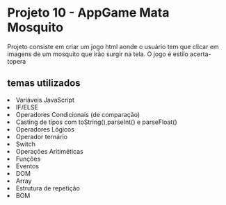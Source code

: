 # Projeto 10 - AppGame Mata Mosquito
Projeto consiste em criar um jogo html aonde o usuário tem que clicar em imagens de um mosquito que irão surgir na tela. O jogo é estilo acerta-topera

## temas utilizados
<li>Variáveis JavaScript</li>
<li>IF/ELSE</li>
<li>Operadores Condicionais (de comparação)</li>
<li>Casting de tipos com toString(),parseInt() e parseFloat()</li>
<li>Operadores Lógicos</li>
<li>Operador ternário</li>
<li>Switch</li>
<li>Operações Aritiméticas</li>
<li>Funções</li>
<li>Eventos</li>
<li>DOM</li>
<li>Array</li>
<li>Estrutura de repetição</li>
<li>BOM</li>
